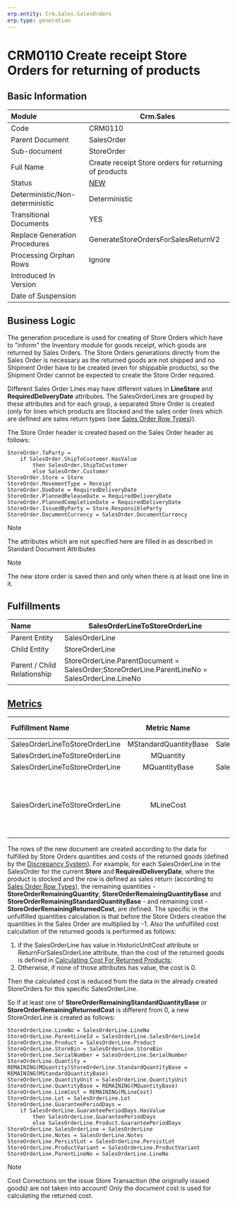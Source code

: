 ```yaml
---
erp.entity: Crm.Sales.SalesOrders
erp.type: generation
---
```


# CRM0110 Create receipt Store Orders for returning of products

## Basic Information

| Module                          | Crm.Sales                                                    |
| :------------------------------ | ------------------------------------------------------------ |
| Code                            | CRM0110                                                      |
| Parent Document                 | SalesOrder                                                   |
| Sub-document                    | StoreOrder                                                   |
| Full Name                       | Create receipt Store orders for returning of products        |
| Status                          | [NEW](xref:generation-procedures) |
| Deterministic/Non-deterministic | Deterministic                                                |
| Transitional Documents          | YES                                                          |
| Replace Generation Procedures   | GenerateStoreOrdersForSalesReturnV2 |
| Processing Orphan Rows          | Ignore                                                       |
| Introduced In Version           |                                                              |
| Date of Suspension              |                                                              |

## Business Logic

The generation procedure is used for creating of Store Orders which have to "inform" the Inventory module for goods receipt, which goods are returned by Sales Orders. The Store Orders generations directly from the Sales Order is necessary as the returned goods are not shipped and no Shipment Order have to be created (even for shippable products), so the Shipment Order cannot be expected to create the Store Order required.

Different Sales Order Lines may have different values in **LineStore** and **RequiredDeliveryDate** attributes. The SalesOrderLines are grouped by these attributes and for each group, a separated Store Order is created (only for lines which products are Stocked and the sales order lines which are defined are sales return types (see [Sales Order Row Types](https://olddocs.erp.net/tech/sales-order-row-types-82608171.html))).

The Store Order header is created based on the Sales Order header as follows:

```
StoreOrder.ToParty = 
    if SalesOrder.ShipToCustomer.HasValue 
        then SalesOrder.ShipToCustomer 
        else SalesOrder.Customer
StoreOrder.Store = Store
StoreOrder.MovementType = Receipt
StoreOrder.DueDate = RequiredDeliveryDate
StoreOrder.PlannedReleaseDate = RequiredDeliveryDate
StoreOrder.PlannedCompletionDate = RequiredDeliveryDate
StoreOrder.IssuedByParty = Store.ResponsibleParty
StoreOrder.DocumentCurrency = SalesOrder.DocumentCurrency
```
> [!Note]
> The attributes which are not specified here are filled in as described in Standard Document Attributes

> [!Note]
> The new store order is saved then and only when there is at least one line in it.

## Fulfillments

| Name                        | SalesOrderLineToStoreOrderLine                               |
| :-------------------------- | ------------------------------------------------------------ |
| Parent Entity               | SalesOrderLine                                               |
| Child Entity                | StoreOrderLine                                               |
| Parent / Child Relationship | StoreOrderLine.ParentDocument = SalesOrder;StoreOrderLine.ParentLineNo = SalesOrderLine.LineNo |

## [Metrics](../reference/metrics.md)

| Fulfillment Name               |      Metric Name      |              Measurement Unit              | Parent Value                                                 | Child Value                         | New Record |
| :----------------------------- | :-------------------: | :----------------------------------------: | :----------------------------------------------------------- | :---------------------------------- | :--------- |
| SalesOrderLineToStoreOrderLine | MStandardQuantityBase | SalesOrderLine.Product.BaseMeasurementUnit | SalesOrderLine.StandardQuantityBase                          | StoreOrderLine.StandardQuantityBase | YES        |
| SalesOrderLineToStoreOrderLine |       MQuantity       |        SalesOrderLine.QuantityUnit         | SalesOrderLine.Quantity                                      | StoreOrderLine.Quantity             | NO         |
| SalesOrderLineToStoreOrderLine |     MQuantityBase     | SalesOrderLine.Product.BaseMeasurementUnit | SalesOrderLine.QuantityBase                                  | StoreOrderLine.QuantityBase         | NO         |
| SalesOrderLineToStoreOrderLine |       MLineCost       |        SalesOrder.DocumentCurrency         | if (SalesOrderLine.HistoricUnitCost != null)    SalesOrderLine.HistoricUnitCost * SalesOrderLine.Quantityelse    SUM(StoreTransactionLines[ParentStoreOrderLine.SalesOrderLine == SalesOrderLine.ReturnForSalesOrderLine].LineDocumentCost) * SalesOrderLine.Quantity / SUM(StoreTransactionLines[ParentStoreOrderLine.SalesOrderLine == SalesOrderLine.ReturnForSalesOrderLine].Quantity) | StoreOrderLine.LineCost             | YES        |

The rows of the new document are created according to the data for fulfilled by Store Orders quantities and costs of the returned goods (defined by the [Discrepancy System](https://olddocs.erp.net/tech/discrepancy-system-22380546.html)). 
For example, for each SalesOrderLine in the SalesOrder for the current **Store** and **RequiredDeliveryDate**, where the product is stocked and the row is defined as sales return (according to [Sales Order Row Types](https://olddocs.erp.net/tech/sales-order-row-types-82608171.html)), the remaining quantities - **StoreOrderRemainingQuantity**, **StoreOrderRemainingQuantityBase** and **StoreOrderRemainingStandardQuantityBase** - and remaining cost - **StoreOrderRemainingReturnedCost**, are defined.
The specific in the unfulfilled quantities calculation is that before the Store Orders creation the quantities in the Sales Order are multiplied by -1. Also the unfulfilled cost calculation of the returned goods is performed as follows:

1. if the SalesOrderLine has value in HistoricUnitCost attribute or ReturnForSalesOrderLine attribute, than the cost of the returned goods is defined in [Calculating Cost For Returned Products](https://olddocs.erp.net/tech/calculating-cost-for-returned-products-26443795.html);
2. Otherwise, if none of those attributes has value, the cost is 0.

Then the calculated cost is reduced from the data in the already created StoreOrders for this specific SalesOrderLine.

So if at least one of **StoreOrderRemainingStandardQuantityBase** or **StoreOrderRemainingReturnedCost** is different from 0, a new StoreOrderLine is created as follows:

```
StoreOrderLine.LineNo = SalesOrderLine.LineNo
StoreOrderLine.ParentLineId = SalesOrderLine.SalesOrderLineId
StoreOrderLine.Product = SalesOrderLine.Product
StoreOrderLine.StoreBin = SalesOrderLine.StoreBin
StoreOrderLine.SerialNumber = SalesOrderLine.SerialNumber
StoreOrderLine.Quantity = REMAINING(MQuantity)StoreOrderLine.StandardQuantityBase = REMAINING(MStandardQuantityBase)
StoreOrderLine.QuantityUnit = SalesOrderLine.QuantityUnit
StoreOrderLine.QuantityBase = REMAINING(MQuantityBase)
StoreOrderLine.LineCost = REMAINING(MLineCost)
StoreOrderLine.Lot = SalesOrderLine.Lot
StoreOrderLine.GuaranteePeriodDays = 
    if SalesOrderLine.GuaranteePeriodDays.HasValue 
        then SalesOrderLine.GuaranteePeriodDays 
        else SalesOrderLine.Product.GuaranteePeriodDays
StoreOrderLine.SalesOrderLine = SalesOrderLine
StoreOrderLine.Notes = SalesOrderLine.Notes
StoreOrderLine.PersistLot = SalesOrderLine.PersistLot
StoreOrderLine.ProductVariant = SalesOrderLine.ProductVariant
StoreOrderLine.ParentLineNo = SalesOrderLine.LineNo
```
> [!Note]
> Cost Corrections on the issue Store Transaction (the originally issued goods) are not taken into account! Only the document cost is used for calculating the returned cost.
